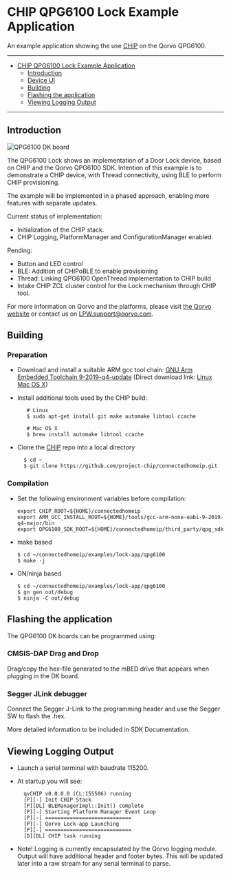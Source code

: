 # CHIP QPG6100 Lock Example Application

An example application showing the use
[CHIP](https://github.com/project-chip/connectedhomeip) on the Qorvo QPG6100.

<hr>

-   [CHIP QPG6100 Lock Example Application](#chip-qpg6100-lock-example-application)
    -   [Introduction](#introduction)
    -   [Device UI](#device-ui)
    -   [Building](#building)
    -   [Flashing the application](#flashing-the-application)
    -   [Viewing Logging Output](#viewing-logging-output)

<hr>

<a name="introduction"></a>

## Introduction

![QPG6100 DK board](../../platform/qpg6100/doc/images/QPG6100_DK_Board.jpg)

The QPG6100 Lock shows an implementation of a Door Lock device, based on CHIP
and the Qorvo QPG6100 SDK. Intention of this example is to demonstrate a CHIP
device, with Thread connectivity, using BLE to perform CHIP provisioning.

The example will be implemented in a phased approach, enabling more features
with separate updates.

Current status of implementation:

-   Initialization of the CHIP stack.
-   CHIP Logging, PlatformManager and ConfigurationManager enabled.

Pending:

-   Button and LED control
-   BLE: Addition of CHIPoBLE to enable provisioning
-   Thread: Linking QPG6100 OpenThread implementation to CHIP build
-   Intake CHIP ZCL cluster control for the Lock mechanism through CHIP tool.

For more information on Qorvo and the platforms, please visit
[the Qorvo website](www.qorvo.com) or contact us on LPW.support@qorvo.com.

<a name="building"></a>

## Building

### Preparation

-   Download and install a suitable ARM gcc tool chain:
    [GNU Arm Embedded Toolchain 9-2019-q4-update](https://developer.arm.com/tools-and-software/open-source-software/developer-tools/gnu-toolchain/gnu-rm/downloads)
    (Direct download link:
    [Linux](https://armkeil.blob.core.windows.net/developer/Files/downloads/gnu-rm/9-2019q4/gcc-arm-none-eabi-9-2019-q4-major-x86_64-linux.tar.bz2)
    [Mac OS X](https://armkeil.blob.core.windows.net/developer/Files/downloads/gnu-rm/9-2019q4/gcc-arm-none-eabi-9-2019-q4-major-mac.tar.bz2))

*   Install additional tools used by the CHIP build:

           # Linux
           $ sudo apt-get install git make automake libtool ccache

           # Mac OS X
           $ brew install automake libtool ccache

-   Clone the [CHIP](https://github.com/project-chip/connectedhomeip) repo into
    a local directory

          $ cd ~
          $ git clone https://github.com/project-chip/connectedhomeip.git

### Compilation

-   Set the following environment variables before compilation:

        export CHIP_ROOT=${HOME}/connectedhomeip
        export ARM_GCC_INSTALL_ROOT=${HOME}/tools/gcc-arm-none-eabi-9-2019-q4-major/bin
        export QPG6100_SDK_ROOT=${HOME}/connectedhomeip/third_party/qpg_sdk

-   make based

        $ cd ~/connectedhomeip/examples/lock-app/qpg6100
        $ make -j

-   GN/ninja based

        $ cd ~/connectedhomeip/examples/lock-app/qpg6100
        $ gn gen out/debug
        $ ninja -C out/debug

<a name="flashing-the-application"></a>

## Flashing the application

The QPG6100 DK boards can be programmed using:

### CMSIS-DAP Drag and Drop

Drag/copy the hex-file generated to the mBED drive that appears when plugging in
the DK board.

### Segger JLink debugger

Connect the Segger J-Link to the programming header and use the Segger SW to
flash the .hex.

More detailed information to be included in SDK Documentation.

<a name="viewing-logging-output"></a>

## Viewing Logging Output

-   Launch a serial terminal with baudrate 115200.
-   At startup you will see:

          qvCHIP v0.0.0.0 (CL:155586) running
          [P][-] Init CHIP Stack
          [P][DL] BLEManagerImpl::Init() complete
          [P][-] Starting Platform Manager Event Loop
          [P][-] ============================
          [P][-] Qorvo Lock-app Launching
          [P][-] ============================
          [D][DL] CHIP task running

-   Note! Logging is currently encapsulated by the Qorvo logging module. Output
    will have additional header and footer bytes. This will be updated later
    into a raw stream for any serial terminal to parse.
